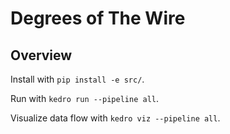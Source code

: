 # Degrees of The Wire

## Overview

Install with `pip install -e src/`.

Run with `kedro run --pipeline all`.

Visualize data flow with `kedro viz --pipeline all`.
